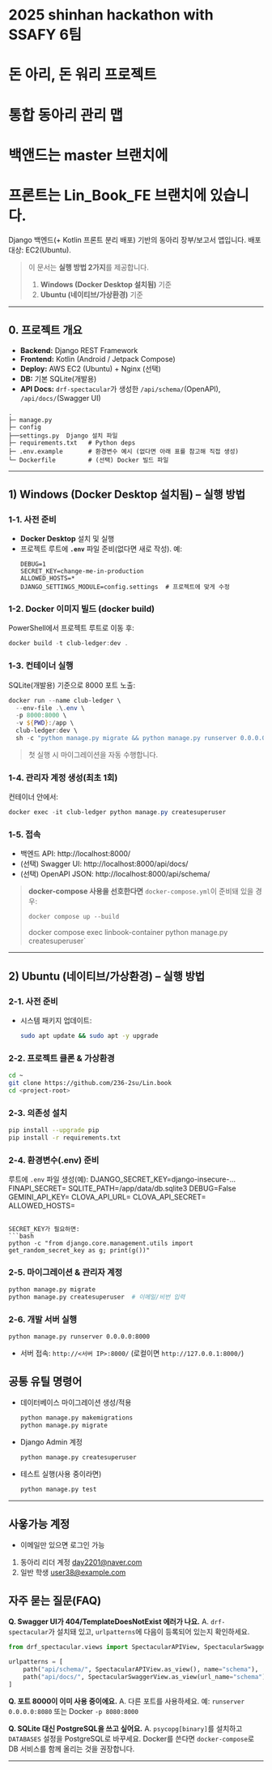 # 2025 shinhan hackathon with SSAFY 6팀
# 돈 아리, 돈 워리 프로젝트
# 통합 동아리 관리 맵

# 백앤드는 master 브랜치에
# 프론트는 Lin_Book_FE 브랜치에 있습니다.
Django 백엔드(+ Kotlin 프론트 분리 배포) 기반의 동아리 장부/보고서 앱입니다.
배포 대상: EC2(Ubuntu).

> 이 문서는 **실행 방법 2가지**를 제공합니다.
>
> 1) **Windows (Docker Desktop 설치됨)** 기준
> 2) **Ubuntu (네이티브/가상환경)** 기준

---

## 0. 프로젝트 개요

- **Backend:** Django REST Framework
- **Frontend:** Kotlin (Android / Jetpack Compose)
- **Deploy:** AWS EC2 (Ubuntu) + Nginx (선택)
- **DB:** 기본 SQLite(개발용)
- **API Docs:** `drf-spectacular`가 생성한 `/api/schema/`(OpenAPI), `/api/docs/`(Swagger UI)

```
.
├─ manage.py
├─ config
├──settings.py  Django 설치 파일
├─ requirements.txt   # Python deps
├─ .env.example       # 환경변수 예시 (없다면 아래 표를 참고해 직접 생성)
└─ Dockerfile         # (선택) Docker 빌드 파일
```

---

## 1) Windows (Docker Desktop 설치됨) – 실행 방법

### 1-1. 사전 준비
- **Docker Desktop** 설치 및 실행
- 프로젝트 루트에 **`.env`** 파일 준비(없다면 새로 작성). 예:
  ```env
  DEBUG=1
  SECRET_KEY=change-me-in-production
  ALLOWED_HOSTS=*
  DJANGO_SETTINGS_MODULE=config.settings  # 프로젝트에 맞게 수정
  ```

### 1-2. Docker 이미지 빌드 (docker build)
PowerShell에서 프로젝트 루트로 이동 후:
```powershell
docker build -t club-ledger:dev .
```

### 1-3. 컨테이너 실행
SQLite(개발용) 기준으로 8000 포트 노출:
```powershell
docker run --name club-ledger \
  --env-file .\.env \
  -p 8000:8000 \
  -v ${PWD}:/app \
  club-ledger:dev \
  sh -c "python manage.py migrate && python manage.py runserver 0.0.0.0:8000"
```
> 첫 실행 시 마이그레이션을 자동 수행합니다.

### 1-4. 관리자 계정 생성(최초 1회)
컨테이너 안에서:
```powershell
docker exec -it club-ledger python manage.py createsuperuser
```

### 1-5. 접속
- 백엔드 API: http://localhost:8000/
- (선택) Swagger UI: http://localhost:8000/api/docs/
- (선택) OpenAPI JSON: http://localhost:8000/api/schema/


> **docker-compose 사용을 선호한다면**
> `docker-compose.yml`이 준비돼 있을 경우:
> ```powershell
> docker compose up --build
> ```
> docker compose exec linbook-container python manage.py createsuperuser`

---

## 2) Ubuntu (네이티브/가상환경) – 실행 방법

### 2-1. 사전 준비
- 시스템 패키지 업데이트:
  ```bash
  sudo apt update && sudo apt -y upgrade
  ```

### 2-2. 프로젝트 클론 & 가상환경
```bash
cd ~
git clone https://github.com/236-2su/Lin.book
cd <project-root>

```

### 2-3. 의존성 설치
```bash
pip install --upgrade pip
pip install -r requirements.txt
```

### 2-4. 환경변수(.env) 준비
루트에 `.env` 파일 생성(예):
DJANGO_SECRET_KEY=django-insecure-...
FINAPI_SECRET=
SQLITE_PATH=/app/data/db.sqlite3
DEBUG=False
GEMINI_API_KEY=
CLOVA_API_URL=
CLOVA_API_SECRET=
ALLOWED_HOSTS=
```

SECRET_KEY가 필요하면:
```bash
python -c "from django.core.management.utils import get_random_secret_key as g; print(g())"
```

### 2-5. 마이그레이션 & 관리자 계정
```bash
python manage.py migrate
python manage.py createsuperuser  # 이메일/비번 입력
```

### 2-6. 개발 서버 실행
```bash
python manage.py runserver 0.0.0.0:8000
```
- 서버 접속: `http://<서버 IP>:8000/` (로컬이면 `http://127.0.0.1:8000/`)


## 공통 유틸 명령어

- 데이터베이스 마이그레이션 생성/적용
  ```bash
  python manage.py makemigrations
  python manage.py migrate
  ```
- Django Admin 계정
  ```bash
  python manage.py createsuperuser
  ```
- 테스트 실행(사용 중이라면)
  ```bash
  python manage.py test
  ```

---
## 사욯가능 계정 ##
- 이메일만 있으면 로그인 가능
1. 동아리 리더 계정
  day2201@naver.com
2. 일반 학생 
  user38@example.com

## 자주 묻는 질문(FAQ)

**Q. Swagger UI가 404/TemplateDoesNotExist 에러가 나요.**
A. `drf-spectacular`가 설치돼 있고, `urlpatterns`에 다음이 등록되어 있는지 확인하세요.
```python
from drf_spectacular.views import SpectacularAPIView, SpectacularSwaggerView

urlpatterns = [
    path("api/schema/", SpectacularAPIView.as_view(), name="schema"),
    path("api/docs/", SpectacularSwaggerView.as_view(url_name="schema"), name="swagger-ui"),
]
```

**Q. 포트 8000이 이미 사용 중이에요.**
A. 다른 포트를 사용하세요. 예: `runserver 0.0.0.0:8080` 또는 Docker `-p 8080:8000`

**Q. SQLite 대신 PostgreSQL을 쓰고 싶어요.**
A. `psycopg[binary]`를 설치하고 `DATABASES` 설정을 PostgreSQL로 바꾸세요. Docker를 쓴다면 `docker-compose`로 DB 서비스를 함께 올리는 것을 권장합니다.

---

